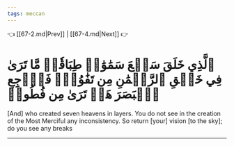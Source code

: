 ```yaml
---
tags: meccan
---
```


👈 [[67-2.md|Prev]] | [[67-4.md|Next]] 👉

# ٱلَّذِي خَلَقَ سَبۡعَ سَمَٰوَٰتٖ طِبَاقٗاۖ مَّا تَرَىٰ فِي خَلۡقِ ٱلرَّحۡمَٰنِ مِن تَفَٰوُتٖۖ فَٱرۡجِعِ ٱلۡبَصَرَ هَلۡ تَرَىٰ مِن فُطُورٖ

[And] who created seven heavens in layers. You do not see in the creation of the Most Merciful any inconsistency. So return [your] vision [to the sky]; do you see any breaks

---


